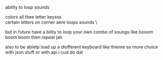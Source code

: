 ability to loop sounds 

colors
all thee letter keysss
\
certain letters on corner aere loops sounds
\

but in future have a bility to loop your own combo of soungs like booom boom boom then repeat jah

also to be abletp load up a diofferent keyboard like thieme so more choice with json stuff or with api i cud do dat